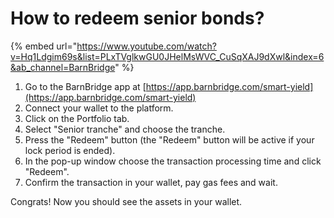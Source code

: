 # How to redeem senior bonds?

{% embed url="https://www.youtube.com/watch?v=Hq1Ldgim69s&list=PLxTVglkwGU0JHelMsWVC_CuSqXAJ9dXwl&index=6&ab_channel=BarnBridge" %}

1. Go to the BarnBridge app at [https://app.barnbridge.com/smart-yield](https://app.barnbridge.com/smart-yield)
2. Connect your wallet to the platform.
3. Click on the Portfolio tab.
4. Select "Senior tranche" and choose the tranche.
5. Press the "Redeem" button (the "Redeem" button will be active if your lock period is ended).
6. In the pop-up window choose the transaction processing time and click "Redeem".
7. Confirm the transaction in your wallet, pay gas fees and wait.

Congrats! Now you should see the assets in your wallet.

